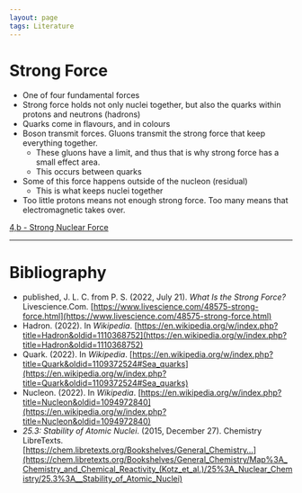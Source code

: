 ```yaml
---
layout: page
tags: Literature 
---
```


# Strong Force

- One of four fundamental forces
- Strong force holds not only nuclei together, but also the quarks within protons and neutrons (hadrons)
- Quarks come in flavours, and in colours
- Boson transmit forces. Gluons transmit the strong force that keep everything together.
	- These gluons have a limit, and thus that is why strong force has a small effect area.
	- This occurs between quarks
- Some of this force happens outside of the nucleon (residual)
	- This is what keeps nuclei together
- Too little protons means not enough strong force. Too many means that electromagnetic takes over.

[4,b - Strong Nuclear Force](../3%20Permanent%20Notes/4,b%20-%20Strong%20Nuclear%20Force)

---

# Bibliography

- published, J. L. C. from P. S. (2022, July 21). _What Is the Strong Force?_ Livescience.Com. [https://www.livescience.com/48575-strong-force.html](https://www.livescience.com/48575-strong-force.html)
- Hadron. (2022). In _Wikipedia_. [https://en.wikipedia.org/w/index.php?title=Hadron&oldid=1110368752](https://en.wikipedia.org/w/index.php?title=Hadron&oldid=1110368752)
- Quark. (2022). In _Wikipedia_. [https://en.wikipedia.org/w/index.php?title=Quark&oldid=1109372524#Sea_quarks](https://en.wikipedia.org/w/index.php?title=Quark&oldid=1109372524#Sea_quarks)
- Nucleon. (2022). In _Wikipedia_. [https://en.wikipedia.org/w/index.php?title=Nucleon&oldid=1094972840](https://en.wikipedia.org/w/index.php?title=Nucleon&oldid=1094972840)
- _25.3: Stability of Atomic Nuclei_. (2015, December 27). Chemistry LibreTexts. [https://chem.libretexts.org/Bookshelves/General_Chemistry…](https://chem.libretexts.org/Bookshelves/General_Chemistry/Map%3A_Chemistry_and_Chemical_Reactivity_(Kotz_et_al.)/25%3A_Nuclear_Chemistry/25.3%3A__Stability_of_Atomic_Nuclei)